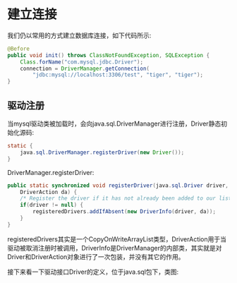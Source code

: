# 建立连接

我们仍以常用的方式建立数据库连接，如下代码所示:

```java
@Before
public void init() throws ClassNotFoundException, SQLException {
	Class.forName("com.mysql.jdbc.Driver");
    connection = DriverManager.getConnection(
		"jdbc:mysql://localhost:3306/test", "tiger", "tiger");
}
```

## 驱动注册

当mysql驱动类被加载时，会向java.sql.DriverManager进行注册，Driver静态初始化源码:

```java
static {
	java.sql.DriverManager.registerDriver(new Driver());
}
```

DriverManager.registerDriver:

```java
public static synchronized void registerDriver(java.sql.Driver driver,
	DriverAction da) {
	/* Register the driver if it has not already been added to our list */
    if(driver != null) {
    	registeredDrivers.addIfAbsent(new DriverInfo(driver, da));
    }
}
```

registeredDrivers其实是一个CopyOnWriteArrayList类型，DriverAction用于当驱动被取消注册时被调用，DriverInfo是DriverManager的内部类，其实就是对Driver和DriverAction对象进行了一次包装，并没有其它的作用。

接下来看一下驱动接口Driver的定义，位于java.sql包下，类图:


